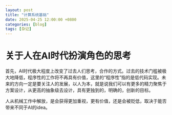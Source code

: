 ```yaml
---
layout: post
title: "计算系统基础"
date: 2025-04-25 12:00:00 +0800
categories: [blog]
tags: [杂记]
---
```


# 关于人在AI时代扮演角色的思考

首先，AI时代极大程度上改变了过去人们思考，合作的方式。过去的技术门槛被极大地降低，程序性的工作将不再具有价值，这里的“程序性”指的是低代码实现。未来的方向一定是要关注人的发展，以人为本，就是说我们可以有更多的精力聚焦于方案设计，从更高的抽象级去设计，具有更独到的，明确的，创新的目标。

人从机械工作中解放，是会获得更加重视，更有价值，还是会被贬低，取决于能否带来不同于AI的idea。

